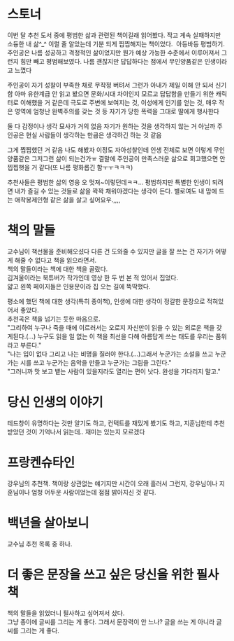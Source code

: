 # 스토너 
이번 달 추천 도서 중에 평범한 삶과 관련된 책이길래 읽어봤다.
작고 계속 실패하지만 소듕한 내 삶^_^ 이럴 줄 알았는데 기분 되게 찝찝해지는 책이었다.
​
아등바등 평범하기.  
주인공은 나름 성공하고 격정적인 삶이었지만 뭔가 예상 가능한 수준에서 이루어져서 그런지 힘만 빼고 평범해보였다.
나름 괜찮지만 답답하다는 점에서 무인양품같은 인생이라고 느꼈다

주인공이 자기 성찰이 부족한 채로 무작정 버텨서 그런가
아내가 제일 이해 안 되서 신기함
아마 유한계급 안 읽고 봤으면 문화/시대 차이인지 모르고 
답답함을 만들기 위한 캐릭터로 이해했을 거 같은데
극도로 주변에 보여지는 것, 이성에게 인기를 얻는 것, 매우 작은 영역에 엄청난 완벽주의를 갖는 것 등
자기가 당한 폭력을 그대로 딸에게 행사한다

둘 다 감정이나 생각 묘사가 거의 없음
자기가 원하는 것을 생각하지 않는 거 아닐까
주인공은 현실 사람들이 생각하는 만큼은 생각하긴 하는 것 같음

그게 찝찝했던 거 같음 
나도 해봤자 이정도 자아성찰인데 
인생 전체로 보면 이렇게 무인양품같은 그저그런 삶이 되는건가ㅠ
결말에 주인공이 만족스러운 삶으로 회고했으면 
안 찝찝햇을 거 같다(또 나름 평화롭긴 함ㅜㅜㅋㅋㅋ)

추천사들은 평범한 삶의 영웅 오 멋져~이렇던데ㅋㅋ...
평범하지만 특별한 인생이 되려면 내가 즐길 수 있는 것들로 삶을 꽉꽉 채워야겠다는 생각이 든다.
별로여도 내 맘에 드는 애착봉제인형 같은 삶을 살고 싶어요우.,,,,

# 책의 말들
교수님이 책선물을 준비해오셨다
다른 건 도와줄 수 있지만 글을 잘 쓰는 건 자기가 어떻게 해줄 수 없다고 책을 읽으라면서.  
책의 말들이라는 책에 대한 책을 골랐다.  
김겨울이라는 북튜버가 작가인데 영상 한 두 번 본 적 있어서 집었다.  
얇고 왼쪽 페이지들은 인용문이라 집 오는 길에 뚝딱했다.  

평소에 했던 책에 대한 생각(특히 종이책), 인생에 대한 생각이 정갈한 문장으로 적혀있어서 좋았다.  
추천곡은 책을 넘기는 듯한 마음으로.  
"그리하여 누구나 죽을 때에 이르러서는 오로지 자신만이 읽을 수 있는 외로운 책을 갖게된다.(...) 누구도 읽을 일 없는 이 책을 최선을 다해 아름답게 쓰는 태도를 우리는 품위라고 부른다."  
"나는 입이 없다 그리고 나는 비명을 질러야 한다.(...)그래서 누군가는 소설을 쓰고 누군가는 시를 쓰고 누군가는 음악을 만들고 누군가는 그림을 그린다."  
"그러니까 맛 보고 뱉는 사람이 있을지라도 열리는 편이 낫다. 완성을 기다리지 말고."  


# 당신 인생의 이야기
테드창이 유명하다는 것만 알기도 하고, 컨택트를 재밌게 봤기도 하고, 지훈님한테 추천받았던 것이 기억나서 읽는데.. 재미는 있는지 모르겠다 


# 프랑켄슈타인 
강우님의 추천책.
책이랑 상관없는 얘기지만 시간이 오래 흘러서 그런지, 강우님이나 지훈님이나 엄청 어두운 사람이었는데 점점 밝아지신 것 같다.


# 백년을 살아보니 
교수님 추천 목록 중 하나.


# 더 좋은 문장을 쓰고 싶은 당신을 위한 필사책
책의 말들을 읽었더니 필사하고 싶어져서 샀다.  
그냥 종이에 글씨를 그리는 게 좋다. 
그래서 문장력이 안 느나? 글을 쓰는 게 아니라 글씨를 그리는 게 좋다.  
